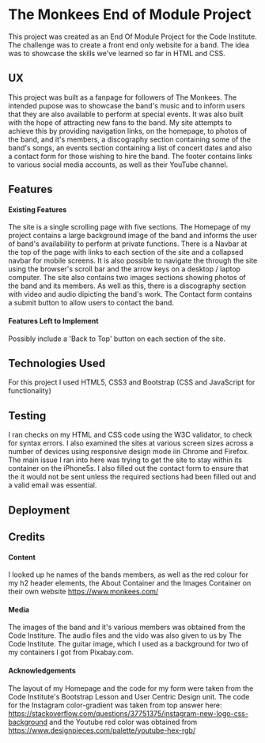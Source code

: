 # The Monkees End of Module Project
This project was created as an End Of Module Project for the Code Institute. The challenge was to create a front end only 
website for a band. The idea was to showcase the skills we've learned so far in HTML and CSS. 

## UX
This project was built as a fanpage for followers of The Monkees. The intended pupose was to showcase the band's music and to inform
users that they are also available to perform at special events. It was also built with the hope of attracting new fans to the band.
My site attempts to achieve this by providing navigation links, on the homepage, to photos of the band, and it's members, a discography section
containing some of the band's songs, an events section containing a list of concert dates and also a contact form for those wishing to hire the band.
The footer contains links to various social media accounts, as well as their YouTube channel. 
## Features
#### Existing Features
The site is a single scrolling page with five sections. 
The Homepage of my project contains a large background image of the band and informs the user of band's availability to perform at private functions.
There is a Navbar at the top of the page with links to each section of the site and a collapsed navbar for mobile screens. It is also possible to navigate the through 
the site using the browser's scroll bar and the arrow keys on a desktop / laptop computer. 
The site also contains two images sections showing photos of the band and its members. As well as this, there is a discography section with video and audio dipicting
the band's work. 
The Contact form contains a submit button to allow users to contact the band.
#### Features Left to Implement
Possibly include a 'Back to Top' button on each section of the site.


## Technologies Used
For this project I used HTML5, CSS3 and Bootstrap (CSS and JavaScript for functionality) 

## Testing
I ran checks on my HTML and CSS code using the W3C validator, to check for syntax errors. I also examined the sites at various screen sizes across a number of devices using responsive design mode iin Chrome and Firefox.
The main issue I ran into here was trying to get the site to stay within its container on the iPhone5s. I also filled out the contact form to ensure that the it would not be sent
unless the required sections had been filled out and a valid email was essential. 
## Deployment

## Credits
#### Content
I looked up he names of the bands members, as well as the red colour for my h2 header elements, the About Container and the Images Container
on their own website https://www.monkees.com/
#### Media
The images of the band and it's various members was obtained from the Code Institure. The audio files and the vido was also given to us by
The Code Institute. The guitar image, which I used as a background for two of my containers I got from Pixabay.com. 

#### Acknowledgements
The layout of my Homepage and the code for my form were taken from the Code Institute's Bootstrap Lesson
and User Centric Design unit. 
The code for the Instagram color-gradient was taken from top answer here: https://stackoverflow.com/questions/37751375/instagram-new-logo-css-background and the Youtube 
red color was obtained from https://www.designpieces.com/palette/youtube-hex-rgb/